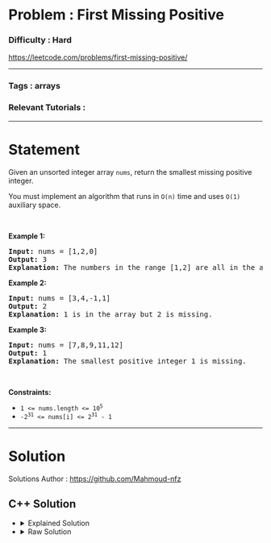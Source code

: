 # Problem : First Missing Positive

### Difficulty : **Hard**

https://leetcode.com/problems/first-missing-positive/

---

### Tags : **arrays**

### Relevant Tutorials :



---

# Statement

<p>Given an unsorted integer array <code>nums</code>, return the smallest missing positive integer.</p>

<p>You must implement an algorithm that runs in <code>O(n)</code> time and uses <code>O(1)</code> auxiliary space.</p>

<p>&nbsp;</p>
<p><strong class="example">Example 1:</strong></p>

<pre><strong>Input:</strong> nums = [1,2,0]
<strong>Output:</strong> 3
<strong>Explanation:</strong> The numbers in the range [1,2] are all in the array.
</pre>

<p><strong class="example">Example 2:</strong></p>

<pre><strong>Input:</strong> nums = [3,4,-1,1]
<strong>Output:</strong> 2
<strong>Explanation:</strong> 1 is in the array but 2 is missing.
</pre>

<p><strong class="example">Example 3:</strong></p>

<pre><strong>Input:</strong> nums = [7,8,9,11,12]
<strong>Output:</strong> 1
<strong>Explanation:</strong> The smallest positive integer 1 is missing.
</pre>

<p>&nbsp;</p>
<p><strong>Constraints:</strong></p>

<ul>
	<li><code>1 &lt;= nums.length &lt;= 10<sup>5</sup></code></li>
	<li><code>-2<sup>31</sup> &lt;= nums[i] &lt;= 2<sup>31</sup> - 1</code></li>
</ul>


---

# Solution 

Solutions Author : https://github.com/Mahmoud-nfz

## C++ Solution

<ul>
<li>

<details>
    <summary>Explained Solution</summary>

```cpp
class Solution {
public:
    int firstMissingPositive(vector<int>& nums) {
        // Create an unordered set to store the present integers.
        unordered_set<int> present; 

        // Iterate through the input array and insert each integer into the set.
        for(auto x: nums){
            present.insert(x);
        }

        // Iterate through positive integers from 1 to (nums.size() + 1).
        for(int i = 1 ; i < nums.size() + 2 ; i++){
            // Check if the current positive integer is not in the set (missing).
            // Return the first missing positive integer found.
            if(present.find(i) == present.end()){
                return i; 
            }
        }
        // If all positive integers are present, return the next positive integer.
        return nums.size() + 1;
    }
};

```
</details>
</li>

<li>
<details>
    <summary>Raw Solution</summary>

```cpp
class Solution {
public:
    int firstMissingPositive(vector<int>& nums) {
        unordered_set<int> present; 
        for(auto x: nums){
            present.insert(x);
        }
        for(int i = 1 ; i < nums.size() + 2 ; i++){
            if(present.find(i) == present.end()){
                return i; 
            }
        }
        return nums.size() + 1;
    }
};
```
</details>
</li>
</ul>
